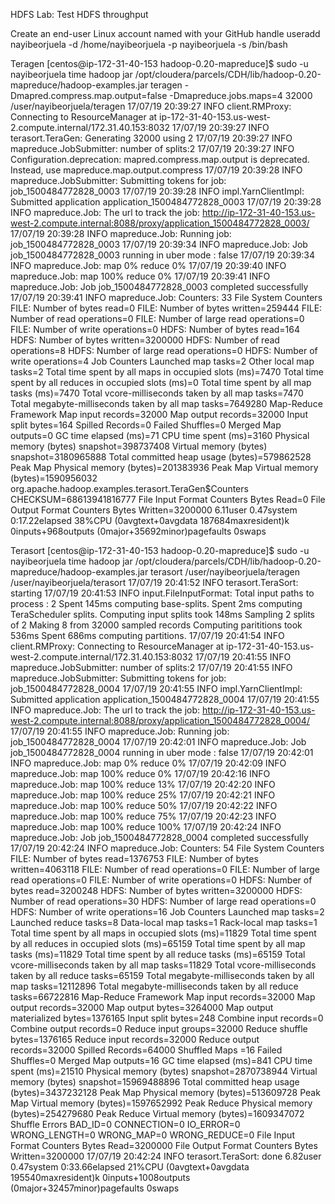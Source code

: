 HDFS Lab: Test HDFS throughput

Create an end-user Linux account named with your GitHub handle
useradd nayibeorjuela -d /home/nayibeorjuela -p nayibeorjuela -s /bin/bash

Teragen
[centos@ip-172-31-40-153 hadoop-0.20-mapreduce]$ sudo -u nayibeorjuela time hadoop jar /opt/cloudera/parcels/CDH/lib/hadoop-0.20-mapreduce/hadoop-examples.jar teragen -Dmapred.compress.map.output=false -Dmapreduce.jobs.maps=4 32000 /user/nayibeorjuela/teragen
17/07/19 20:39:27 INFO client.RMProxy: Connecting to ResourceManager at ip-172-31-40-153.us-west-2.compute.internal/172.31.40.153:8032
17/07/19 20:39:27 INFO terasort.TeraGen: Generating 32000 using 2
17/07/19 20:39:27 INFO mapreduce.JobSubmitter: number of splits:2
17/07/19 20:39:27 INFO Configuration.deprecation: mapred.compress.map.output is deprecated. Instead, use mapreduce.map.output.compress
17/07/19 20:39:28 INFO mapreduce.JobSubmitter: Submitting tokens for job: job_1500484772828_0003
17/07/19 20:39:28 INFO impl.YarnClientImpl: Submitted application application_1500484772828_0003
17/07/19 20:39:28 INFO mapreduce.Job: The url to track the job: http://ip-172-31-40-153.us-west-2.compute.internal:8088/proxy/application_1500484772828_0003/
17/07/19 20:39:28 INFO mapreduce.Job: Running job: job_1500484772828_0003
17/07/19 20:39:34 INFO mapreduce.Job: Job job_1500484772828_0003 running in uber mode : false
17/07/19 20:39:34 INFO mapreduce.Job: map 0% reduce 0%
17/07/19 20:39:40 INFO mapreduce.Job: map 100% reduce 0%
17/07/19 20:39:41 INFO mapreduce.Job: Job job_1500484772828_0003 completed successfully
17/07/19 20:39:41 INFO mapreduce.Job: Counters: 33
File System Counters
FILE: Number of bytes read=0
FILE: Number of bytes written=259444
FILE: Number of read operations=0
FILE: Number of large read operations=0
FILE: Number of write operations=0
HDFS: Number of bytes read=164
HDFS: Number of bytes written=3200000
HDFS: Number of read operations=8
HDFS: Number of large read operations=0
HDFS: Number of write operations=4
Job Counters
Launched map tasks=2
Other local map tasks=2
Total time spent by all maps in occupied slots (ms)=7470
Total time spent by all reduces in occupied slots (ms)=0
Total time spent by all map tasks (ms)=7470
Total vcore-milliseconds taken by all map tasks=7470
Total megabyte-milliseconds taken by all map tasks=7649280
Map-Reduce Framework
Map input records=32000
Map output records=32000
Input split bytes=164
Spilled Records=0
Failed Shuffles=0
Merged Map outputs=0
GC time elapsed (ms)=71
CPU time spent (ms)=3160
Physical memory (bytes) snapshot=398737408
Virtual memory (bytes) snapshot=3180965888
Total committed heap usage (bytes)=579862528
Peak Map Physical memory (bytes)=201383936
Peak Map Virtual memory (bytes)=1590956032
org.apache.hadoop.examples.terasort.TeraGen$Counters
CHECKSUM=68613941816777
File Input Format Counters
Bytes Read=0
File Output Format Counters
Bytes Written=3200000
6.11user 0.47system 0:17.22elapsed 38%CPU (0avgtext+0avgdata 187684maxresident)k
0inputs+968outputs (0major+35692minor)pagefaults 0swaps

Terasort
[centos@ip-172-31-40-153 hadoop-0.20-mapreduce]$ sudo -u nayibeorjuela time hadoop jar /opt/cloudera/parcels/CDH/lib/hadoop-0.20-mapreduce/hadoop-examples.jar terasort /user/nayibeorjuela/teragen /user/nayibeorjuela/terasort
17/07/19 20:41:52 INFO terasort.TeraSort: starting
17/07/19 20:41:53 INFO input.FileInputFormat: Total input paths to process : 2
Spent 145ms computing base-splits.
Spent 2ms computing TeraScheduler splits.
Computing input splits took 148ms
Sampling 2 splits of 2
Making 8 from 32000 sampled records
Computing parititions took 536ms
Spent 686ms computing partitions.
17/07/19 20:41:54 INFO client.RMProxy: Connecting to ResourceManager at ip-172-31-40-153.us-west-2.compute.internal/172.31.40.153:8032
17/07/19 20:41:55 INFO mapreduce.JobSubmitter: number of splits:2
17/07/19 20:41:55 INFO mapreduce.JobSubmitter: Submitting tokens for job: job_1500484772828_0004
17/07/19 20:41:55 INFO impl.YarnClientImpl: Submitted application application_1500484772828_0004
17/07/19 20:41:55 INFO mapreduce.Job: The url to track the job: http://ip-172-31-40-153.us-west-2.compute.internal:8088/proxy/application_1500484772828_0004/
17/07/19 20:41:55 INFO mapreduce.Job: Running job: job_1500484772828_0004
17/07/19 20:42:01 INFO mapreduce.Job: Job job_1500484772828_0004 running in uber mode : false
17/07/19 20:42:01 INFO mapreduce.Job: map 0% reduce 0%
17/07/19 20:42:09 INFO mapreduce.Job: map 100% reduce 0%
17/07/19 20:42:16 INFO mapreduce.Job: map 100% reduce 13%
17/07/19 20:42:20 INFO mapreduce.Job: map 100% reduce 25%
17/07/19 20:42:21 INFO mapreduce.Job: map 100% reduce 50%
17/07/19 20:42:22 INFO mapreduce.Job: map 100% reduce 75%
17/07/19 20:42:23 INFO mapreduce.Job: map 100% reduce 100%
17/07/19 20:42:24 INFO mapreduce.Job: Job job_1500484772828_0004 completed successfully
17/07/19 20:42:24 INFO mapreduce.Job: Counters: 54
File System Counters
FILE: Number of bytes read=1376753
FILE: Number of bytes written=4063118
FILE: Number of read operations=0
FILE: Number of large read operations=0
FILE: Number of write operations=0
HDFS: Number of bytes read=3200248
HDFS: Number of bytes written=3200000
HDFS: Number of read operations=30
HDFS: Number of large read operations=0
HDFS: Number of write operations=16
Job Counters
Launched map tasks=2
Launched reduce tasks=8
Data-local map tasks=1
Rack-local map tasks=1
Total time spent by all maps in occupied slots (ms)=11829
Total time spent by all reduces in occupied slots (ms)=65159
Total time spent by all map tasks (ms)=11829
Total time spent by all reduce tasks (ms)=65159
Total vcore-milliseconds taken by all map tasks=11829
Total vcore-milliseconds taken by all reduce tasks=65159
Total megabyte-milliseconds taken by all map tasks=12112896
Total megabyte-milliseconds taken by all reduce tasks=66722816
Map-Reduce Framework
Map input records=32000
Map output records=32000
Map output bytes=3264000
Map output materialized bytes=1376165
Input split bytes=248
Combine input records=0
Combine output records=0
Reduce input groups=32000
Reduce shuffle bytes=1376165
Reduce input records=32000
Reduce output records=32000
Spilled Records=64000
Shuffled Maps =16
Failed Shuffles=0
Merged Map outputs=16
GC time elapsed (ms)=841
CPU time spent (ms)=21510
Physical memory (bytes) snapshot=2870738944
Virtual memory (bytes) snapshot=15969488896
Total committed heap usage (bytes)=3437232128
Peak Map Physical memory (bytes)=513609728
Peak Map Virtual memory (bytes)=1597652992
Peak Reduce Physical memory (bytes)=254279680
Peak Reduce Virtual memory (bytes)=1609347072
Shuffle Errors
BAD_ID=0
CONNECTION=0
IO_ERROR=0
WRONG_LENGTH=0
WRONG_MAP=0
WRONG_REDUCE=0
File Input Format Counters
Bytes Read=3200000
File Output Format Counters
Bytes Written=3200000
17/07/19 20:42:24 INFO terasort.TeraSort: done
6.82user 0.47system 0:33.66elapsed 21%CPU (0avgtext+0avgdata 195540maxresident)k
0inputs+1008outputs (0major+32457minor)pagefaults 0swaps
